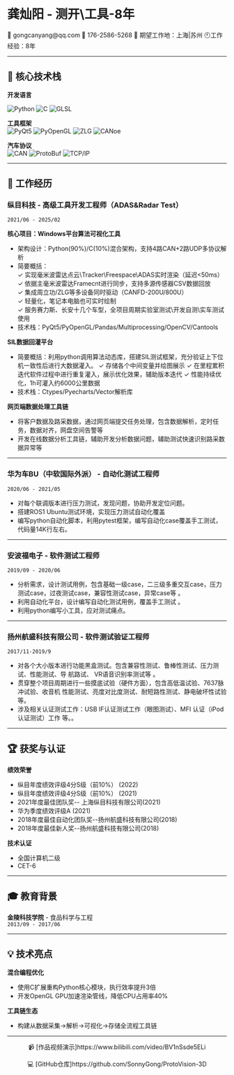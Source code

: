 # 龚灿阳 - 测开\工具-8年

<p align="left">
📧 gongcanyang@qq.com    📱 176-2586-5268    📍 期望工作地：上海|苏州    🕙工作经验：8年
</p>


---

## 🔧 核心技术栈

**开发语言**  

![Python](https://img.shields.io/badge/Python-5_years-3776AB?logo=python&logoColor=white)
![C](https://img.shields.io/badge/C-DLL加速-00599C?logo=c)
![GLSL](https://img.shields.io/badge/GLSL-图形编程-5580A0)

**工具框架**  
![PyQt5](https://img.shields.io/badge/PyQt5-3年经验-41CD52?logo=qt)
![PyOpenGL](https://img.shields.io/badge/PyOpenGL-3D渲染-5580A0)
![ZLG](https://img.shields.io/badge/ZLG-基础使用/二次开发-yellowgreen)
![CANoe](https://img.shields.io/badge/CANoe-基础使用/二次开发-yellowgreen)

**汽车协议**  
![CAN](https://img.shields.io/badge/CAN-全栈解析-FFD700)
![ProtoBuf](https://img.shields.io/badge/ProtoBuf-序列化处理-4B0082)
![TCP/IP](https://img.shields.io/badge/TCP/IP-数据解析/工具通信搭建-4B0082)

---

## 🚀 工作经历

### 纵目科技 - 高级工具开发工程师（ADAS&Radar Test）  
`2021/06 - 2025/02`  

**核心项目：Windows平台算法可视化工具**  
- 架构设计：Python(90%)/C(10%)混合架构，支持4路CAN+2路UDP多协议解析
- 简要概括：  
  ✓ 实现毫米波雷达点云\Tracker\Freespace\ADAS实时渲染（延迟<50ms）  
  ✓ 依据主毫米波雷达Framecnt进行同步，支持多源传感器CSV数据回放  
  ✓ 集成周立功/ZLG等多设备同时驱动（CANFD-200U/800U）  
  ✓ 轻量化，笔记本电脑也可实时绘制  
  ✓ 服务赛力斯、长安十几个车型，全项目周期实验室测试\开发自测\实车测试使用
- 技术栈：PyQt5/PyOpenGL/Pandas/Multiprocessing/OpenCV/Cantools

**SIL数据回灌平台**  

- 简要概括：利用python调用算法动态库，搭建SIL测试框架，充分验证上下位机一致性后进行大数据灌入。
  ✓ 存储各个中间变量并绘图展示
  ✓ 在里程累积迭代软件过程中进行重复灌入，展示优化效果，辅助版本迭代
  ✓ 性能持续优化，1h可灌入约6000公里数据
- 技术栈：Ctypes/Pyecharts/Vector解析库

**网页端数据处理工具链**  
- 将客户数据及路采数据，通过网页端提交任务处理，包含数据解析，定时任务，数据对齐，网盘空间告警等
- 开发在线数据分析工具链，辅助开发分析数据问题，辅助测试快速识别路采数据异常等

---

### 华为车BU（中软国际外派） - 自动化测试工程师  
`2020/06 - 2021/05`  

- 对每个联调版本进行压力测试，发现问题，协助开发定位问题。
- 搭建ROS1 Ubuntu测试环境，实现压力测试自动化覆盖
- 编写python自动化脚本，利用pytest框架，编写自动化case覆盖手工测试，代码量14K行左右。

---

### 安波福电子 - 软件测试工程师  
`2019/09 - 2020/06`  

- 分析需求，设计测试用例，包含基础一级case，二三级多重交互case，压力测试case，过夜测试case，兼容性测试case，异常case等 。
- 利用自动化平台，设计编写自动化测试用例，覆盖手工测试 。
- 利用python编写小工具，应对测试痛点。

---

### 扬州航盛科技有限公司 - 软件测试验证工程师  
`2017/11-2019/9`  

- 对各个大小版本进行功能黑盒测试。包含兼容性测试、鲁棒性测试、压力测试、性能测试、导
航路试、 VR语音识别率测试等 。
- 贯穿整个项目周期进行一些摸底试验（硬件方面），包含高低温试验、7637脉冲试验、收音机
性能测试、亮度对比度测试、耐短路性测试、静电破坏性试验等。
- 涉及相关认证测试工作：USB IF认证测试工作（眼图测试）、MFI 认证（iPod认证测试）工作
等。。

---

## 🏆 获奖与认证

**绩效荣誉**  
- 纵目年度绩效评级4分S级（前10%） (2022)
- 纵目年度绩效评级4分S级（前10%） (2021)
- 2021年度最佳团队奖-- 上海纵目科技有限公司(2021)
- 华为季度绩效评级A (2021)
- 2018年度最佳自动化团队奖--扬州航盛科技有限公司(2018)
- 2018年度最佳新人奖--扬州航盛科技有限公司(2018)

**技术认证**  
- 全国计算机二级  
- CET-6

---

## 🎓 教育背景

**金陵科技学院** - 食品科学与工程  
`2013/09 - 2017/06`  

---

## 💡 技术亮点

**混合编程优化**  
- 使用C扩展重构Python核心模块，执行效率提升3倍
- 开发OpenGL GPU加速渲染管线，降低CPU占用率40%

**工具链生态**  

- 构建从数据采集→解析→可视化→存储全流程工具链

---

<p align="center">
    📹 [作品视频演示]https://www.bilibili.com/video/BV1nSsde5ELi
</p>



<p align="center">
💻 [GitHub仓库]https://github.com/SonnyGong/ProtoVision-3D 
</p>
